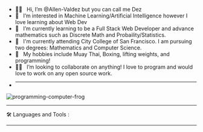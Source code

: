- 👋🏾 &nbsp; Hi, I’m @Allen-Valdez but you can call me Dez
- 👀 &nbsp; I’m interested in Machine Learning/Artificial Intelligence however I love learning about Web Dev
- 🌱 &nbsp;  I’m currently learning to be a Full Stack Web Developer and advance mathematics such as Discrete Math and Probaility/Statistics.
- 🏫 &nbsp; I'm currently attending City College of San Francisco. I am pursuing two degrees: Mathematics and Computer Science.
- 🥊 &nbsp; My hobbies include Muay Thai, Boxing, lifting weights, and programming!
- 🙌🏾  &nbsp; I’m looking to collaborate on anything! I love to program and would love to work on any open source work.
- <hr/>
![programming-computer-frog](https://user-images.githubusercontent.com/68507863/200747936-9eb9aed0-73c9-4fa8-8d8d-1fea80d2de5b.gif)

<hr/>
🛠️ Languages and Tools :

<hr/>
<!---
Allen-Valdez/Allen-Valdez is a ✨ special ✨ repository because its `README.md` (this file) appears on your GitHub profile.
You can click the Preview link to take a look at your changes.
--->
